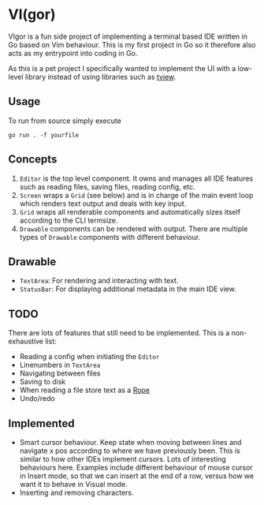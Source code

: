 # VI(gor)

VIgor is a fun side project of implementing a terminal based IDE written in Go based on Vim behaviour. This is my first project in Go so it therefore also acts as my entrypoint into coding in Go.


As this is a pet project I specifically wanted to implement the UI with a low-level library instead of using libraries such as [tview](https://github.com/rivo/tview).

## Usage
To run from source simply execute

`go run . -f yourfile`

## Concepts
1. `Editor` is the top level component. It owns and manages all IDE features such as reading files, saving files, reading config, etc.
2. `Screen` wraps a `Grid` (see below) and is in charge of the main event loop which renders text output and deals with key input.
3. `Grid` wraps all renderable components and automatically sizes itself according to the CLI termsize.
4. `Drawable` components can be rendered with output. There are multiple types of `Drawable` components with different behaviour.

## Drawable
* `TextArea`: For rendering and interacting with text.
* `StatusBar`: For displaying additional metadata in the main IDE view.

## TODO
There are lots of features that still need to be implemented. This is a non-exhaustive list:
* Reading a config when initiating the `Editor`
* Linenumbers in `TextArea`
* Navigating between files
* Saving to disk
* When reading a file store text as a [Rope](https://en.wikipedia.org/wiki/Rope_(data_structure))
* Undo/redo

## Implemented
* Smart cursor behaviour. Keep state when moving between lines and navigate x pos according to where we have previously been. This is similar to how other IDEs implement cursors. Lots of interesting behaviours here. Examples include different behaviour of mouse cursor in Insert mode, so that we can insert at the end of a row, versus how we want it to behave in Visual mode. 
* Inserting and removing characters. 
